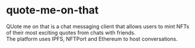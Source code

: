 # quote-me-on-that
QUote me on that is a chat messaging client that allows users to mint NFTs of their most exciting quotes from chats with friends. 
<br/> The platform uses IPFS, NFTPort and Ethereum to host conversations. 

